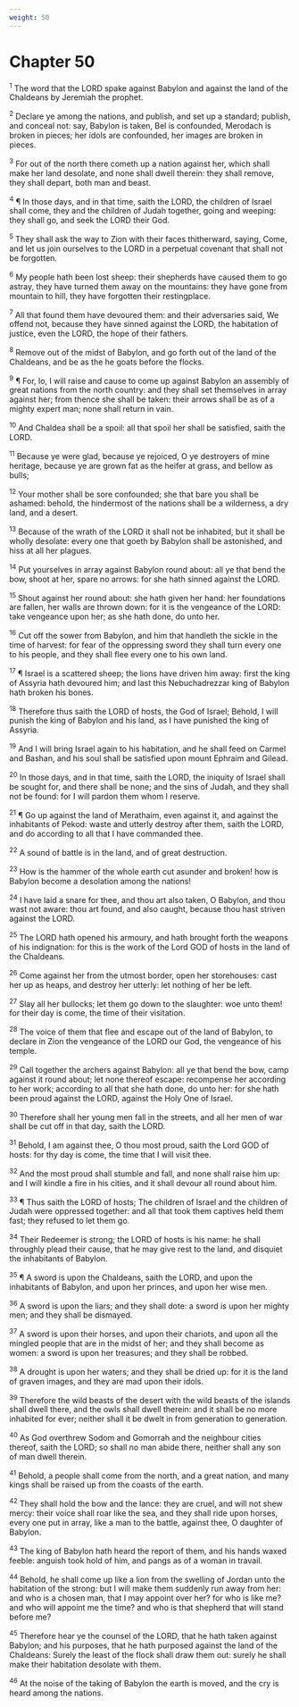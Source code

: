 ```yaml
---
weight: 50
---
```


# Chapter 50

<sup>1</sup> The word that the LORD spake against Babylon and against the land of the Chaldeans by Jeremiah the prophet. 

<sup>2</sup> Declare ye among the nations, and publish, and set up a standard; publish, and conceal not: say, Babylon is taken, Bel is confounded, Merodach is broken in pieces; her idols are confounded, her images are broken in pieces. 

<sup>3</sup> For out of the north there cometh up a nation against her, which shall make her land desolate, and none shall dwell therein: they shall remove, they shall depart, both man and beast. 

<sup>4</sup> ¶ In those days, and in that time, saith the LORD, the children of Israel shall come, they and the children of Judah together, going and weeping: they shall go, and seek the LORD their God. 

<sup>5</sup> They shall ask the way to Zion with their faces thitherward, saying, Come, and let us join ourselves to the LORD in a perpetual covenant that shall not be forgotten. 

<sup>6</sup> My people hath been lost sheep: their shepherds have caused them to go astray, they have turned them away on the mountains: they have gone from mountain to hill, they have forgotten their restingplace. 

<sup>7</sup> All that found them have devoured them: and their adversaries said, We offend not, because they have sinned against the LORD, the habitation of justice, even the LORD, the hope of their fathers. 

<sup>8</sup> Remove out of the midst of Babylon, and go forth out of the land of the Chaldeans, and be as the he goats before the flocks. 

<sup>9</sup> ¶ For, lo, I will raise and cause to come up against Babylon an assembly of great nations from the north country: and they shall set themselves in array against her; from thence she shall be taken: their arrows shall be as of a mighty expert man; none shall return in vain. 

<sup>10</sup> And Chaldea shall be a spoil: all that spoil her shall be satisfied, saith the LORD. 

<sup>11</sup> Because ye were glad, because ye rejoiced, O ye destroyers of mine heritage, because ye are grown fat as the heifer at grass, and bellow as bulls; 

<sup>12</sup> Your mother shall be sore confounded; she that bare you shall be ashamed: behold, the hindermost of the nations shall be a wilderness, a dry land, and a desert. 

<sup>13</sup> Because of the wrath of the LORD it shall not be inhabited, but it shall be wholly desolate: every one that goeth by Babylon shall be astonished, and hiss at all her plagues. 

<sup>14</sup> Put yourselves in array against Babylon round about: all ye that bend the bow, shoot at her, spare no arrows: for she hath sinned against the LORD. 

<sup>15</sup> Shout against her round about: she hath given her hand: her foundations are fallen, her walls are thrown down: for it is the vengeance of the LORD: take vengeance upon her; as she hath done, do unto her. 

<sup>16</sup> Cut off the sower from Babylon, and him that handleth the sickle in the time of harvest: for fear of the oppressing sword they shall turn every one to his people, and they shall flee every one to his own land. 

<sup>17</sup> ¶ Israel is a scattered sheep; the lions have driven him away: first the king of Assyria hath devoured him; and last this Nebuchadrezzar king of Babylon hath broken his bones. 

<sup>18</sup> Therefore thus saith the LORD of hosts, the God of Israel; Behold, I will punish the king of Babylon and his land, as I have punished the king of Assyria. 

<sup>19</sup> And I will bring Israel again to his habitation, and he shall feed on Carmel and Bashan, and his soul shall be satisfied upon mount Ephraim and Gilead. 

<sup>20</sup> In those days, and in that time, saith the LORD, the iniquity of Israel shall be sought for, and there shall be none; and the sins of Judah, and they shall not be found: for I will pardon them whom I reserve. 

<sup>21</sup> ¶ Go up against the land of Merathaim, even against it, and against the inhabitants of Pekod: waste and utterly destroy after them, saith the LORD, and do according to all that I have commanded thee. 

<sup>22</sup> A sound of battle is in the land, and of great destruction. 

<sup>23</sup> How is the hammer of the whole earth cut asunder and broken! how is Babylon become a desolation among the nations! 

<sup>24</sup> I have laid a snare for thee, and thou art also taken, O Babylon, and thou wast not aware: thou art found, and also caught, because thou hast striven against the LORD. 

<sup>25</sup> The LORD hath opened his armoury, and hath brought forth the weapons of his indignation: for this is the work of the Lord GOD of hosts in the land of the Chaldeans. 

<sup>26</sup> Come against her from the utmost border, open her storehouses: cast her up as heaps, and destroy her utterly: let nothing of her be left. 

<sup>27</sup> Slay all her bullocks; let them go down to the slaughter: woe unto them! for their day is come, the time of their visitation. 

<sup>28</sup> The voice of them that flee and escape out of the land of Babylon, to declare in Zion the vengeance of the LORD our God, the vengeance of his temple. 

<sup>29</sup> Call together the archers against Babylon: all ye that bend the bow, camp against it round about; let none thereof escape: recompense her according to her work; according to all that she hath done, do unto her: for she hath been proud against the LORD, against the Holy One of Israel. 

<sup>30</sup> Therefore shall her young men fall in the streets, and all her men of war shall be cut off in that day, saith the LORD. 

<sup>31</sup> Behold, I am against thee, O thou most proud, saith the Lord GOD of hosts: for thy day is come, the time that I will visit thee. 

<sup>32</sup> And the most proud shall stumble and fall, and none shall raise him up: and I will kindle a fire in his cities, and it shall devour all round about him. 

<sup>33</sup> ¶ Thus saith the LORD of hosts; The children of Israel and the children of Judah were oppressed together: and all that took them captives held them fast; they refused to let them go. 

<sup>34</sup> Their Redeemer is strong; the LORD of hosts is his name: he shall throughly plead their cause, that he may give rest to the land, and disquiet the inhabitants of Babylon. 

<sup>35</sup> ¶ A sword is upon the Chaldeans, saith the LORD, and upon the inhabitants of Babylon, and upon her princes, and upon her wise men. 

<sup>36</sup> A sword is upon the liars; and they shall dote: a sword is upon her mighty men; and they shall be dismayed. 

<sup>37</sup> A sword is upon their horses, and upon their chariots, and upon all the mingled people that are in the midst of her; and they shall become as women: a sword is upon her treasures; and they shall be robbed. 

<sup>38</sup> A drought is upon her waters; and they shall be dried up: for it is the land of graven images, and they are mad upon their idols. 

<sup>39</sup> Therefore the wild beasts of the desert with the wild beasts of the islands shall dwell there, and the owls shall dwell therein: and it shall be no more inhabited for ever; neither shall it be dwelt in from generation to generation. 

<sup>40</sup> As God overthrew Sodom and Gomorrah and the neighbour cities thereof, saith the LORD; so shall no man abide there, neither shall any son of man dwell therein. 

<sup>41</sup> Behold, a people shall come from the north, and a great nation, and many kings shall be raised up from the coasts of the earth. 

<sup>42</sup> They shall hold the bow and the lance: they are cruel, and will not shew mercy: their voice shall roar like the sea, and they shall ride upon horses, every one put in array, like a man to the battle, against thee, O daughter of Babylon. 

<sup>43</sup> The king of Babylon hath heard the report of them, and his hands waxed feeble: anguish took hold of him, and pangs as of a woman in travail. 

<sup>44</sup> Behold, he shall come up like a lion from the swelling of Jordan unto the habitation of the strong: but I will make them suddenly run away from her: and who is a chosen man, that I may appoint over her? for who is like me? and who will appoint me the time? and who is that shepherd that will stand before me? 

<sup>45</sup> Therefore hear ye the counsel of the LORD, that he hath taken against Babylon; and his purposes, that he hath purposed against the land of the Chaldeans: Surely the least of the flock shall draw them out: surely he shall make their habitation desolate with them. 

<sup>46</sup> At the noise of the taking of Babylon the earth is moved, and the cry is heard among the nations. 


